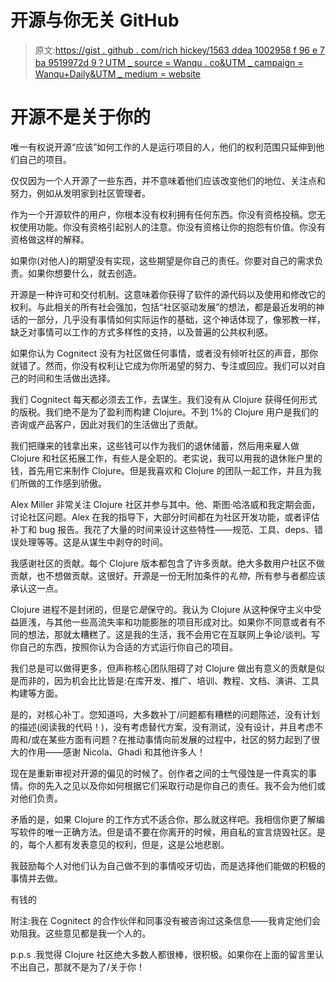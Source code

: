 # 开源与你无关 GitHub

> 原文:[https://gist . github . com/rich hickey/1563 ddea 1002958 f 96 e 7 ba 9519972d 9？UTM _ source = Wanqu . co&UTM _ campaign = Wanqu+Daily&UTM _ medium = website](https://gist.github.com/richhickey/1563cddea1002958f96e7ba9519972d9?utm_source=wanqu.co&utm_campaign=Wanqu+Daily&utm_medium=website)



# [](#open-source-is-not-about-you)开源不是关于你的

唯一有权说开源“应该”如何工作的人是运行项目的人，他们的权利范围只延伸到他们自己的项目。

仅仅因为一个人开源了一些东西，并不意味着他们应该改变他们的地位、关注点和努力，例如从发明家到社区管理者。

作为一个开源软件的用户，你根本没有权利拥有任何东西。你没有资格投稿。您无权使用功能。你没有资格引起别人的注意。你没有资格让你的抱怨有价值。你没有资格做这样的解释。

如果你(对他人)的期望没有实现，这些期望是你自己的责任。你要对自己的需求负责。如果你想要什么，就去创造。

开源是一种许可和交付机制。这意味着你获得了软件的源代码以及使用和修改它的权利。与此相关的所有社会强加，包括“社区驱动发展”的想法，都是最近发明的神话的一部分，几乎没有事情如何实际运作的基础，这个神话体现了，像邪教一样，缺乏对事情可以工作的方式多样性的支持，以及普遍的公共权利感。

如果你认为 Cognitect 没有为社区做任何事情，或者没有倾听社区的声音，那你就错了。然而，你没有权利让它成为你所渴望的努力、专注或回应。我们可以对自己的时间和生活做出选择。

我们 Cognitect 每天都必须去工作，去谋生。我们没有从 Clojure 获得任何形式的版税。我们绝不是为了盈利而构建 Clojure。不到 1%的 Clojure 用户是我们的咨询或产品客户，因此对我们的生活做出了贡献。

我们把赚来的钱拿出来，这些钱可以作为我们的退休储蓄，然后用来雇人做 Clojure 和社区拓展工作，有些人是全职的。老实说，我可以用我的退休账户里的钱，首先用它来制作 Clojure。但是我喜欢和 Clojure 的团队一起工作，并且为我们所做的工作感到骄傲。

Alex Miller 非常关注 Clojure 社区并参与其中。他、斯图·哈洛威和我定期会面，讨论社区问题。Alex 在我的指导下，大部分时间都在为社区开发功能，或者评估补丁和 bug 报告。我花了大量的时间来设计这些特性——规范、工具、deps、错误处理等等。这是从谋生中剥夺的时间。

我感谢社区的贡献。每个 Clojure 版本都包含了许多贡献。绝大多数用户社区不做贡献，也不想做贡献。这很好。开源是一份无附加条件的*礼物*，所有参与者都应该承认这一点。

Clojure 进程不是封闭的，但是它*是*保守的。我认为 Clojure 从这种保守主义中受益匪浅，与其他一些高流失率和功能膨胀的项目形成对比。如果你不同意或者有不同的想法，那就太糟糕了。这是我的生活，我不会用它在互联网上争论/谈判。写你自己的东西，按照你认为合适的方式运行你自己的项目。

我们总是可以做得更多，但声称核心团队阻碍了对 Clojure 做出有意义的贡献是似是而非的，因为机会比比皆是:在库开发、推广、培训、教程、文档、演讲、工具构建等方面。

是的，对核心补丁。您知道吗，大多数补丁/问题都有糟糕的问题陈述，没有计划的描述(阅读我的代码！)，没有考虑替代方案，没有测试，没有设计，并且考虑不周和/或在某些方面有问题？在推动事情向前发展的过程中，社区的努力起到了很大的作用——感谢 Nicola、Ghadi 和其他许多人！

现在是重新审视对开源的偏见的时候了。创作者之间的士气侵蚀是一件真实的事情。你的先入之见以及你如何根据它们采取行动是你自己的责任。我不会为他们或对他们负责。

矛盾的是，如果 Clojure 的工作方式不适合你，那么就这样吧。我相信你更了解编写软件的唯一正确方法。但是请不要在你离开的时候，用自私的宣言烧毁社区。是的，每个人都有发表意见的权利，但是，这是公地悲剧。

我鼓励每个人对他们认为自己做不到的事情咬牙切齿，而是选择他们能做的积极的事情并去做。

有钱的

附注:我在 Cognitect 的合作伙伴和同事没有被咨询过这条信息——我肯定他们会劝阻我。这些意见都是我一个人的。

p.p.s .我觉得 Clojure 社区绝大多数人都很棒，很积极。如果你在上面的留言里认不出自己，那就不是为了/关于你！

